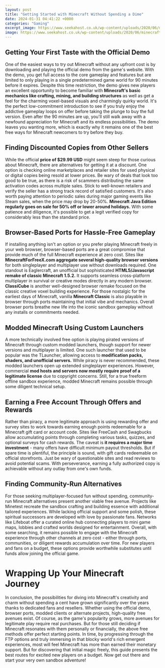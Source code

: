 ```yaml
---
layout: post
title: "Getting Started with Minecraft Without Spending a Dime"
date: 2024-01-31 04:41:22 +0000
categories: "Gaming"
excerpt_image: https://www.seekahost.co.uk/wp-content/uploads/2020/06/minecraft-for-beginners.jpg
image: https://www.seekahost.co.uk/wp-content/uploads/2020/06/minecraft-for-beginners.jpg
---
```


## Getting Your First Taste with the Official Demo
One of the easiest ways to try out Minecraft without any upfront cost is by downloading and playing the official demo from the game's website. With the demo, you get full access to the core gameplay and features but are limited to only playing in a single predetermined game world for 90 minutes before it expires. 
Despite this time restriction, the demo gives new players an excellent opportunity to become familiar with **Minecraft's basic mechanics like crafting, mining, and building structures** as well as get a feel for the charming voxel-based visuals and charmingly quirky world. It's the perfect low-commitment introduction to see if you truly enjoy the addictive gameplay loops on offer before taking the plunge to buy the full version. 
Even after the 90 minutes are up, you'll still walk away with a newfound appreciation for Minecraft and its endless possibilities. The demo leaves you wanting more, which is exactly why it remains one of the best free ways for Minecraft newcomers to try before they buy.
## Finding Discounted Copies from Other Sellers
While the official **price of $29.99 USD** might seem steep for those curious about Minecraft, there are alternatives for getting it at a discount. One option is checking online marketplaces and retailer sites for used physical or digital copies being resold at lower prices. 
Be wary of deals that look too good to be true, as there is a risk of scammers distributing the same activation codes across multiple sales. Stick to well-known retailers and verify the seller has a strong track record of satisfied customers. 
It's also worth paying attention to periodic sales during major gaming events like Steam sales, when the price may drop by 20-50%. **Minecraft Java Edition regularly goes on sale for 50% off or lower around holidays.** With some patience and diligence, it's possible to get a legit verified copy for considerably less than the standard price.
## Browser-Based Ports for Hassle-Free Gameplay
If installing anything isn't an option or you prefer playing Minecraft freely in your web browser, browser-based ports are a great compromise that provide much of the full Minecraft experience at zero cost. Sites like **MinecraftForFreeX.com aggregate several high-quality browser versions** for both singleplayer and multiplayer use without downloads required.
One standout is Eaglercraft, an unofficial but sophisticated **HTML5/Javascript remake of classic Minecraft 1.5.2.** It supports seamless cross-platform multiplayer in survival or creative modes directly in any modern browser. **ClassiCube** is another well-designed browser remake focused on the classic creative voxel building experience. 
For those nostalgic for the earliest days of Minecraft, vanilla **Minecraft Classic** is also playable in browser through ports maintaining that initial vibe and mechanics. Overall browser ports breathe new life into the iconic sandbox gameplay without any installs or commitments needed.
## Modded Minecraft Using Custom Launchers  
A more technically involved free option is playing pirated versions of Minecraft through custom modded launchers, though support for newer versions and multiplayer is limited. One such launcher that used to be popular was the TLauncher, allowing access to **modification packs, shaders, and unofficial servers.**
While piracy is never recommended, these modded launchers open up extended singleplayer experiences. However, commercial **mod hosts and servers now mostly require proof of a legitimate license** due to copyright concerns. Still, for a true freeform offline sandbox experience, modded Minecraft remains possible through some diligent technical setup.
## Earning a Free Account Through Offers and Rewards 
Rather than piracy, a more legitimate approach is using rewarding offer and survey sites to work towards earning enough points redeemable for a Minecraft gift card or account code. Sites like FreeCash and Swagbucks allow accumulating points through completing various tasks, quizzes, and optional surveys for cash rewards.
The caveat is **it requires a major time investment** - many offers have difficult minimum payout thresholds. But if spare time is plentiful, the principle is sound, with gift cards redeemable on official storefronts. Just be wary of questionable sites and read reviews to avoid potential scams. With perseverance, earning a fully authorized copy is achievable without any outlay from one's own funds.
## Finding Community-Run Alternatives 
For those seeking multiplayer-focused fun without spending, community-run Minecraft alternatives present another viable free avenue. Projects like Minetest recreate the sandbox crafting and building essence with additional tailored experiences. 
While lacking official support and some polish, these spiritual successors are developed with love by passionate fans. Networks like Lifeboat offer a curated online hub connecting players to mini game maps, lobbies and crafted worlds designed for entertainment. 
Overall, with some searching, it remains possible to engage with the Minecraft experience through other channels at zero cost - either through ports, communities, or diligent rewards accumulation over time. For new players and fans on a budget, these options provide worthwhile substitutes until funds allow joining the official game.
# Wrapping Up Your Minecraft Journey
In conclusion, the possibilities for diving into Minecraft's creativity and charm without spending a cent have grown significantly over the years thanks to dedicated fans and resellers. Whether using the official demo, browser ports, modded clients or alternate projects, high-quality free avenues exist. 
Of course, as the game's popularity grows, more avenues for legitimate play require real purchases. But for those still deciding if Minecraft resonates with them personally or financially, the above free methods offer perfect starting points. 
In time, by progressing through the FTP options and truly immersing in that blocky world's rich emergent experiences, most will feel Minecraft has more than earned their monetary support. But for discovering that initial magic freely, this guide presents the best routes for excited new players on a budget. Now get out there and start your very own sandbox adventure!